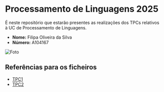 # Processamento de Linguagens 2025
É neste repositório que estarão presentes as realizações dos TPCs relativos à UC de Processamento de Linguagens.

- **Nome:** Filipa Oliveira da Silva
- **Número:** A104167

![Foto](https://avatars.githubusercontent.com/u/144493282?v=4)


## Referências para os ficheiros 
- [TPC1](./TPC1)
- [TPC2](./TPC2)
